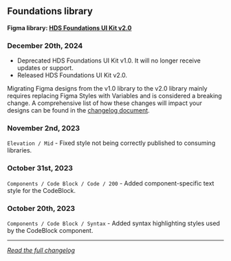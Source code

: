 <!--
 Copyright (c) HashiCorp, Inc.
 SPDX-License-Identifier: MPL-2.0
-->

<!-- THIS IS AN AUTOGENERATED FILE. DO NOT EDIT THIS FILE DIRECTLY. -->

## Foundations library

<p class="doc-whats-new-changelog-figma-library">
  <strong>Figma library: <a href="https://www.figma.com/design/uX4OEaJQdWfzULADchjAeN/HDS-Foundations-v2.0?m=auto&node-id=2916-4&t=vnWfSubCHQU6J1U3-1" target="_blank" rel="noopener noreferrer">HDS Foundations UI Kit v2.0</a></strong>
</p>


### December 20th, 2024

- Deprecated HDS Foundations UI Kit v1.0. It will no longer receive updates or support.
- Released HDS Foundations UI Kit v2.0.

Migrating Figma designs from the v1.0 library to the v2.0 library mainly requires replacing Figma Styles with Variables and is considered a breaking change. A comprehensive list of how these changes will impact your designs can be found in the [changelog document](https://docs.google.com/document/d/1q9IGtrsVOf3KrSBGb8AdF3OhPUm3fYAwPdhSml7onMM/edit?tab=t.0#heading=h.15f60fqiivvr).

### November 2nd, 2023

`Elevation / Mid` - Fixed style not being correctly published to consuming libraries.

### October 31st, 2023

`Components / Code Block / Code / 200` - Added component-specific text style for the CodeBlock.

### October 20th, 2023

`Components / Code Block / Syntax` - Added syntax highlighting styles used by the CodeBlock component.


---

_[Read the full changelog](https://github.com/hashicorp/design-system/blob/main/packages/components/CHANGELOG-FIGMA-FOUNDATIONS.md)_